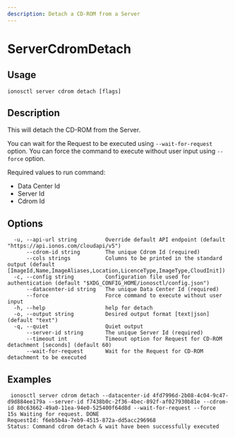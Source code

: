 ```yaml
---
description: Detach a CD-ROM from a Server
---
```


# ServerCdromDetach

## Usage

```text
ionosctl server cdrom detach [flags]
```

## Description

This will detach the CD-ROM from the Server.

You can wait for the Request to be executed using `--wait-for-request` option. You can force the command to execute without user input using `--force` option.

Required values to run command:

* Data Center Id
* Server Id
* Cdrom Id

## Options

```text
  -u, --api-url string         Override default API endpoint (default "https://api.ionos.com/cloudapi/v5")
      --cdrom-id string        The unique Cdrom Id (required)
      --cols strings           Columns to be printed in the standard output (default [ImageId,Name,ImageAliases,Location,LicenceType,ImageType,CloudInit])
  -c, --config string          Configuration file used for authentication (default "$XDG_CONFIG_HOME/ionosctl/config.json")
      --datacenter-id string   The unique Data Center Id (required)
      --force                  Force command to execute without user input
  -h, --help                   help for detach
  -o, --output string          Desired output format [text|json] (default "text")
  -q, --quiet                  Quiet output
      --server-id string       The unique Server Id (required)
      --timeout int            Timeout option for Request for CD-ROM detachment [seconds] (default 60)
      --wait-for-request       Wait for the Request for CD-ROM detachment to be executed
```

## Examples

```text
 ionosctl server cdrom detach --datacenter-id 4fd7996d-2b08-4c04-9c47-d9d884ee179a --server-id f7438b0c-2f36-4bec-892f-af027930b81e --cdrom-id 80c63662-49a0-11ea-94e0-525400f64d8d --wait-for-request --force 
15s Waiting for request. DONE                                                                                                                                                                              
RequestId: f6eb5b4a-7eb9-4515-872a-dd5acc296968
Status: Command cdrom detach & wait have been successfully executed
```

